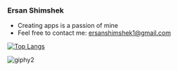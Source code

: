 ### Ersan Shimshek
- Creating apps is a passion of mine
- Feel free to contact me: ersanshimshek1@gmail.com

[![Top Langs](https://github-readme-stats.vercel.app/api/top-langs/?username=realersy&layout=compact&theme=dracula)](https://github.com/realersy/github-readme-stats)

![giphy2](https://github.com/realersy/realersy/assets/12517589/82c3a3ba-f541-4208-b1a4-121f3c42314c)
